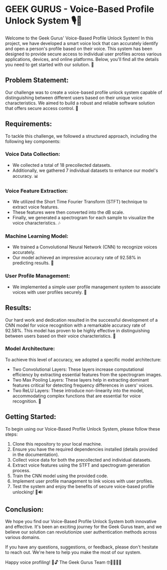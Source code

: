 # GEEK GURUS - Voice-Based Profile Unlock System 🎙️🔐

Welcome to the Geek Gurus' Voice-Based Profile Unlock System! In this project, we have developed a smart voice lock that can accurately identify and open a person's profile based on their voice. This system has been designed to provide secure access to individual user profiles across various applications, devices, and online platforms. Below, you'll find all the details you need to get started with our solution. 🚀

## Problem Statement:
Our challenge was to create a voice-based profile unlock system capable of distinguishing between different users based on their unique voice characteristics. We aimed to build a robust and reliable software solution that offers secure access control. 🎯

## Requirements:
To tackle this challenge, we followed a structured approach, including the following key components:

### Voice Data Collection:
- We collected a total of 18 precollected datasets.
- Additionally, we gathered 7 individual datasets to enhance our model's accuracy. 📊

### Voice Feature Extraction:
- We utilized the Short Time Fourier Transform (STFT) technique to extract voice features.
- These features were then converted into the dB scale.
- Finally, we generated a spectrogram for each sample to visualize the voice characteristics. 🎶

### Machine Learning Model:
- We trained a Convolutional Neural Network (CNN) to recognize voices accurately.
- Our model achieved an impressive accuracy rate of 92.58% in predicting results. 🤖

### User Profile Management:
- We implemented a simple user profile management system to associate voices with user profiles securely. 👤

## Results:
Our hard work and dedication resulted in the successful development of a CNN model for voice recognition with a remarkable accuracy rate of 92.58%. This model has proven to be highly effective in distinguishing between users based on their voice characteristics. 🎉

### Model Architecture:
To achieve this level of accuracy, we adopted a specific model architecture:

- Two Convolutional Layers: These layers increase computational efficiency by extracting essential features from the spectrogram images.
- Two Max Pooling Layers: These layers help in extracting dominant features critical for detecting frequency differences in users' voices.
- Two ReLU Layers: These introduce non-linearity into the model, accommodating complex functions that are essential for voice recognition. 🧠

## Getting Started:
To begin using our Voice-Based Profile Unlock System, please follow these steps:

1. Clone this repository to your local machine.
2. Ensure you have the required dependencies installed (details provided in the documentation).
3. Collect voice data for both the precollected and individual datasets.
4. Extract voice features using the STFT and spectrogram generation process.
5. Train the CNN model using the provided code.
6. Implement user profile management to link voices with user profiles.
7. Test the system and enjoy the benefits of secure voice-based profile unlocking! 🚪🔊

## Conclusion:
We hope you find our Voice-Based Profile Unlock System both innovative and effective. It's been an exciting journey for the Geek Gurus team, and we believe our solution can revolutionize user authentication methods across various domains.

If you have any questions, suggestions, or feedback, please don't hesitate to reach out. We're here to help you make the most of our system.

Happy voice profiling! 🎤🔓
The Geek Gurus Team 🤓👩‍💻👨‍💻
